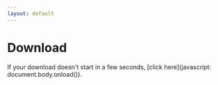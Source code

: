 ```yaml
---
layout: default
---
```


# Download

If your download doesn't start in a few seconds, [click here](javascript: document.body.onload()).

<script>document.body.onload=function(){switch(new URL(window.location.href).searchParams.get("req")){case"android-pudding":fetch("https://api.github.com/repositories/367643669/releases/latest").then(e=>{e.json().then(e=>{window.open(e.assets[e.assets.length-1].browser_download_url,"_self")})});break;case"pudding-is-delicious":window.open("https://youtu.be/dQw4w9WgXcQ","_self");break;default:window.open(window.location.host,"_self")}};</script>
